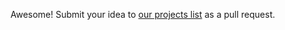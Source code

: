 Awesome! Submit your idea to [our projects list](https://github.com/OpenAstronomy/openastronomy.github.io/tree/master/_projects)
as a pull request.
